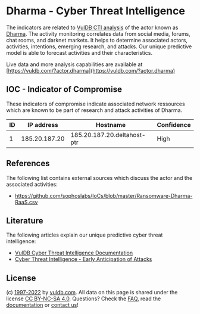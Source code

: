 # Dharma - Cyber Threat Intelligence

The indicators are related to [VulDB CTI analysis](https://vuldb.com/?kb.cti) of the actor known as [Dharma](https://vuldb.com/?actor.dharma). The activity monitoring correlates data from social media, forums, chat rooms, and darknet markets. It helps to determine associated actors, activities, intentions, emerging research, and attacks. Our unique predictive model is able to forecast activities and their characteristics.

Live data and more analysis capabilities are available at [https://vuldb.com/?actor.dharma](https://vuldb.com/?actor.dharma)

## IOC - Indicator of Compromise

These indicators of compromise indicate associated network ressources which are known to be part of research and attack activities of Dharma.

ID | IP address | Hostname | Confidence
-- | ---------- | -------- | ----------
1 | 185.20.187.20 | 185.20.187.20.deltahost-ptr | High

## References

The following list contains external sources which discuss the actor and the associated activities:

* https://github.com/sophoslabs/IoCs/blob/master/Ransomware-Dharma-RaaS.csv

## Literature

The following articles explain our unique predictive cyber threat intelligence:

* [VulDB Cyber Threat Intelligence Documentation](https://vuldb.com/?kb.cti)
* [Cyber Threat Intelligence - Early Anticipation of Attacks](https://www.scip.ch/en/?labs.20201022)

## License

(c) [1997-2022](https://vuldb.com/?kb.changelog) by [vuldb.com](https://vuldb.com/?kb.about). All data on this page is shared under the license [CC BY-NC-SA 4.0](https://creativecommons.org/licenses/by-nc-sa/4.0/). Questions? Check the [FAQ](https://vuldb.com/?kb.faq), read the [documentation](https://vuldb.com/?kb) or [contact us](https://vuldb.com/?contact)!
